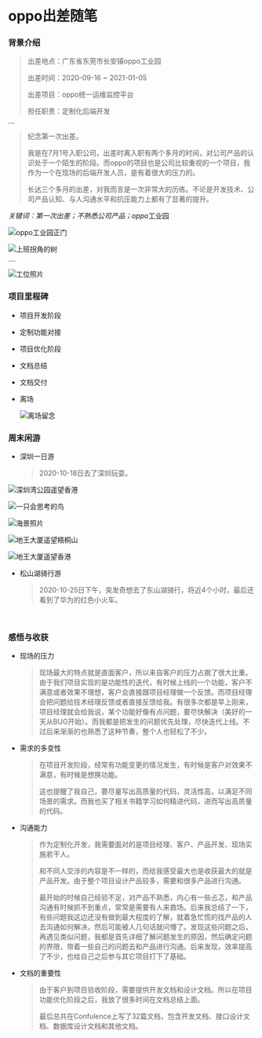 





# oppo出差随笔

### 背景介绍

> 出差地点：广东省东莞市长安镇oppo工业园
>
> 出差时间：2020-09-16 ~ 2021-01-05
>
> 出差项目：oppo统一运维监控平台
>
> 担任职责：定制化后端开发



<img src="https://cdn.jsdelivr.net/gh/AlbertYang0801/pic-bed@main/img/WechatIMG42.jpeg" alt = "Hello oppo"  style="zoom:15%;" />




> 纪念第一次出差。
>
> 我是在7月1号入职公司，出差时离入职有两个多月的时间，对公司产品的认识处于一个陌生的阶段。而oppo的项目也是公司比较重视的一个项目，我作为一个在现场的后端开发人员，是有着很大的压力的。
>
> 长达三个多月的出差，对我而言是一次非常大的历练。不论是开发技术、公司产品认知、与人沟通水平和抗压能力上都有了显著的提升。

*关键词：第一次出差；不熟悉公司产品；oppo*工业园

![oppo工业园正门](https://cdn.jsdelivr.net/gh/AlbertYang0801/pic-bed@main/img/20210216005946.jpg)

![上班拐角的树](https://cdn.jsdelivr.net/gh/AlbertYang0801/pic-bed@main/img/20210216010041.jpg)

<img src="https://cdn.jsdelivr.net/gh/AlbertYang0801/pic-bed@main/img/20210215231655.png" alt = "厕所拐角景色" style="zoom:15%;" />

![工位照片](https://cdn.jsdelivr.net/gh/AlbertYang0801/pic-bed@main/img/20210216010303.jpg)



### 项目里程碑

- 项目开发阶段

- 定制功能对接

- 项目优化阶段

- 文档总结

- 文档交付

- 离场

  ![离场留念](https://cdn.jsdelivr.net/gh/AlbertYang0801/pic-bed@main/img/20210216005844.jpg)

###  周末闲游

- 深圳一日游

  >2020-10-18日去了深圳玩耍。


![深圳湾公园遥望香港](https://cdn.jsdelivr.net/gh/AlbertYang0801/pic-bed@main/img/20210216005349.jpg)

![一只会思考的鸟](https://cdn.jsdelivr.net/gh/AlbertYang0801/pic-bed@main/img/20210216005101.jpg)



![海景照片](https://cdn.jsdelivr.net/gh/AlbertYang0801/pic-bed@main/img/20210216005127.jpg)

![地王大厦遥望梧桐山](https://cdn.jsdelivr.net/gh/AlbertYang0801/pic-bed@main/img/20210216005316.jpg)

![地王大厦遥望香港](https://cdn.jsdelivr.net/gh/AlbertYang0801/pic-bed@main/img/20210216005504.jpg)

- 松山湖骑行游

  > 2020-10-25日下午，突发奇想去了东山湖骑行，将近4个小时，最后还看到了华为的红色小火车。

<img src="https://cdn.jsdelivr.net/gh/AlbertYang0801/pic-bed@main/img/IMG_20201025_144629.jpg"  alt = "" style="zoom:15%;" />



<img src="https://cdn.jsdelivr.net/gh/AlbertYang0801/pic-bed@main/img/IMG_20201025_160914.jpg" alt = "" style="zoom: 15%;" />



<img src="https://cdn.jsdelivr.net/gh/AlbertYang0801/pic-bed@main/img/IMG_20201025_153716.jpg" alt = "" style="zoom:15%;" />

<img src="https://cdn.jsdelivr.net/gh/AlbertYang0801/pic-bed@main/img/IMG_20201025_154702.jpg" alt = "" style="zoom:15%;" />





### 感悟与收获

- 现场的压力

  > 现场最大的特点就是直面客户，所以来自客户的压力占据了很大比重。由于我们项目实现的是功能性的迭代，有时候上线的一个功能，客户不满意或者效果不理想，客户会直接跟项目经理做一个反馈。而项目经理会把问题给技术经理反馈或者直接反馈给我。有很多次都是早上刚来，项目经理就会给我说，某个功能好像有点问题，要尽快解决（美好的一天从BUG开始）。而我都是把发生的问题优先处理，尽快迭代上线。不过后来渐渐的也熟悉了这种节奏，整个人也轻松了不少。

- 需求的多变性

  > 在项目开发阶段，经常有功能变更的情况发生，有时候是客户对效果不满意，有时候是想换功能。
  >
  > 这也提醒了我自己，要尽量写出高质量的代码，灵活性高，以满足不同场景的需求。而我也买了相关书籍学习如何精进代码，进而写出高质量的代码。

- 沟通能力

  > 作为定制化开发，我需要面对的是项目经理、客户、产品开发、现场实施若干人。
  >
  > 和不同人交涉的内容是不一样的，而给我感受最大也是收获最大的就是产品开发。由于整个项目设计产品较多，需要和很多产品进行沟通。
  >
  > 最开始的时候自己经验不足，对产品不熟悉，内心有一些忐忑，和产品沟通有时候抓不到重点，常常是需要有人来救场。后来我总结了一下，有些问题我这边还没有做到最大程度的了解，就着急忙慌的找产品的人去沟通如何解决，然后可能被人几句话就问懵了。发现这些问题之后，再遇见类似问题，我都是首先详细了解问题发生的原因，然后确定问题的界限，带着一些自己的问题去和产品进行沟通。后来发现，效率提高了不少，也给自己之后参与其它项目打下了基础。

- 文档的重要性

  > 由于客户到项目验收阶段，需要提供开发文档和设计文档。所以在项目功能优化阶段之后，我放了很多时间在文档总结上面。
  >
  > 最后总共在Confulence上写了32篇文档，包含开发文档、接口设计文档、数据库设计文档和其他文档。